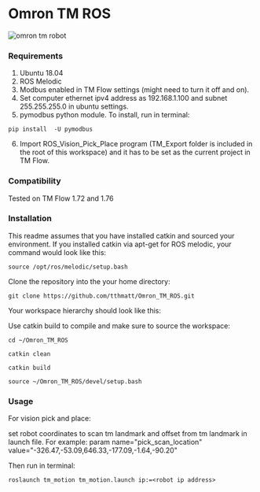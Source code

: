 # Omron TM ROS
![omron tm robot](http://www.ia.omron.com/Images/l_3739-13-287289-198x198.jpg "omron tm robot")
### Requirements
1. Ubuntu 18.04
2. ROS Melodic
3. Modbus enabled in TM Flow settings (might need to turn it off and on).
4. Set computer ethernet ipv4 address as 192.168.1.100 and subnet 255.255.255.0 in ubuntu settings.
5. pymodbus python module. To install, run in terminal:
```
pip install  -U pymodbus
```
6. Import ROS_Vision_Pick_Place program (TM_Export folder is included in the root of this workspace) and it has to be set as the current project in TM Flow.

### Compatibility

Tested on TM Flow 1.72 and 1.76

### Installation

This readme assumes that you have installed catkin and sourced your environment. If you installed catkin via apt-get for ROS melodic, your command would look like this:
```
source /opt/ros/melodic/setup.bash
```
Clone the repository into the your home directory:
```
git clone https://github.com/tthmatt/Omron_TM_ROS.git
```
Your workspace hierarchy should look like this:



Use catkin build to compile and make sure to source the workspace:
```
cd ~/Omron_TM_ROS

catkin clean

catkin build

source ~/Omron_TM_ROS/devel/setup.bash
```

### Usage
For vision pick and place:

set robot coordinates to scan tm landmark and offset from tm landmark in launch file. 
For example: param name="pick_scan_location" value="-326.47,-53.09,646.33,-177.09,-1.64,-90.20"

Then run in terminal: 
```
roslaunch tm_motion tm_motion.launch ip:=<robot ip address>
```

